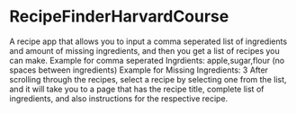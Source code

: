# RecipeFinderHarvardCourse
A recipe app that allows you to input a comma seperated list of ingredients and amount of missing ingredients, and then you get a list of recipes you can make. Example for comma seperated Ingrdients: apple,sugar,flour (no spaces between ingredients) Example for Missing Ingredients: 3
After scrolling through the recipes, select a recipe by selecting one from the list, and it will take you to a page that has the recipe title, complete list of ingredients, and also instructions for the respective recipe.
